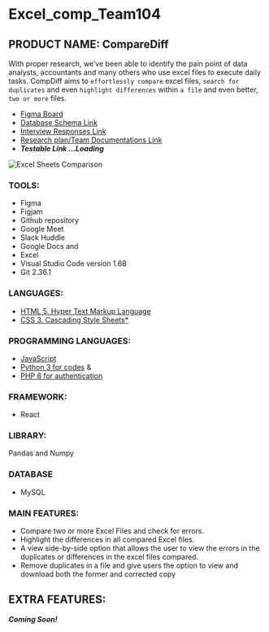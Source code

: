 # Excel_comp_Team104

## **PRODUCT NAME: CompareDiff**

With proper research, we’ve been able to identify the pain point of data analysts, accountants and many others who use excel files to execute daily tasks. CompDiff aims to `effortlessly compare` excel files, `search for duplicates` and even `highlight differences` within `a file` and even better, `two or more` files. 

- [Figma Board](https://www.figma.com/file/0LZW7zETXmN870IfqBvfjp/PROJ_TEAM_104-team-library?node-id=445%3A2)
- [Database Schema Link](https://drive.google.com/drive/folders/1WcZmVcAeoz41DzynhqNElpz8jgIc73xk?usp=sharing)
- [Interview Responses Link](https://docs.google.com/document/d/1vK0fXGQ17ykxoIKWej9_ctzUeOXb5cGw2_G6p5DHAfY/edit?usp=sharing)
- [Research plan/Team Documentations Link](https://docs.google.com/document/d/153sUHdSwuAIJFslGJChC_YlnseE7-Dn8QBWIoeGl8cw/edit?pli=1#)
- ***Testable Link ...Loading***

![Excel Sheets Comparison](https://trumpexcel.com/wp-content/uploads/2020/01/Two-files-that-need-to-be-compared.png)

### TOOLS:
- Figma 
- Figjam
- Github repository
- Google Meet 
- Slack Huddle 
- Google Docs and 
- Excel
- Visual Studio Code version 1.68
- Git 2.36.1

### LANGUAGES:
- [HTML 5. Hyper Text Markup Language](https://html.spec.whatwg.org/multipage/)
- [CSS 3. Cascading Style Sheets*](https://www.w3.org/TR/CSS/#css)
### PROGRAMMING LANGUAGES: 
- [JavaScript](https://www.ecma-international.org/)
- [Python 3 for codes](https://www.python.org/) & 
- [PHP 8 for authentication](https://www.php.net/)
### FRAMEWORK: 
- React
### LIBRARY: 
Pandas and Numpy
### DATABASE
- MySQL
### MAIN FEATURES:
* Compare two or more Excel Files and check for errors.
* Highlight the differences in all compared Excel files.
* A view side-by-side option that allows the user to view the errors in the duplicates or differences in the excel files compared.
* Remove duplicates in a file and give users the option to view and download both the former and corrected copy

## EXTRA FEATURES:
***Coming Soon!***
